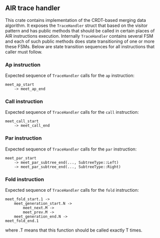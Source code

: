 ## AIR trace handler

This crate contains implementation of the CRDT-based merging data algorithm. It exposes the `TraceHandler` struct that based on the visitor pattern and has public methods that should be called in certain places of AIR instructions execution. Internally `TraceHandler` contains several FSM and each of such public methods does state transitioning of one or more these FSMs. Below are state transition sequences for all instructions that caller must follow.

### Ap instruction

Expected sequence of `TraceHandler` calls for the `ap` instruction:
```
meet_ap_start
    -> meet_ap_end
```

### Call instruction

Expected sequence of `TraceHandler` calls for the `call` instruction:
```
meet_call_start
    -> meet_call_end
```

### Par instruction

Expected sequence of `TraceHandler` calls for the `par` instruction: 
```
meet_par_start
    -> meet_par_subtree_end(..., SubtreeType::Left)
    -> meet_par_subtree_end(..., SubtreeType::Right)
```

### Fold instruction

Expected sequence of `TraceHandler` calls for the `fold` instruction:
```
meet_fold_start.1 ->
    meet_generation_start.N ->
        meet_next.M ->
        meet_prev.M ->
    meet_generation_end.N ->
meet_fold_end.1
```
where .T means that this function should be called exactly T times.
